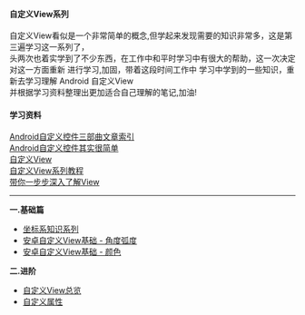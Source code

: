 #### 自定义View系列
自定义View看似是一个非常简单的概念,但学起来发现需要的知识非常多，这是第三遍学习这一系列了，  
头两次也着实学到了不少东西，在工作中和平时学习中有很大的帮助，这一次决定对这一方面重新 
进行学习,加固，带着这段时间工作中 学习中学到的一些知识，重新去学习理解 Android 自定义View    
并根据学习资料整理出更加适合自己理解的笔记,加油!

#### 学习资料      
 [Android自定义控件三部曲文章索引](http://blog.csdn.net/harvic880925/article/details/50995268)  
 [Android自定义控件其实很简单](http://blog.csdn.net/column/details/androidcustomview.html)    
 [自定义View](https://github.com/GcsSloop/AndroidNote)     
 [ 自定义View系列教程](http://blog.csdn.net/lfdfhl/article/details/51324275)   
 [带你一步步深入了解View](http://blog.csdn.net/guolin_blog/article/details/12921889)         
    
-----------

__一.基础篇__   
*  [坐标系知识系列](https://github.com/bux-git/CustomView/tree/master/Coordinate)  
*  [安卓自定义View基础 - 角度弧度](https://github.com/GcsSloop/AndroidNote/blob/master/CustomView/Base/%5B02%5DAngleAndRadian.md)  
*  [安卓自定义View基础 - 颜色](https://github.com/GcsSloop/AndroidNote/blob/master/CustomView/Base/%5B03%5DColor.md)     

__二.进阶__    
* [自定义View总览 ](https://github.com/bux-git/CustomView/tree/master/CustomSummary)     
* [自定义属性](https://github.com/bux-git/CustomView/tree/master/CustomAttrs)    
